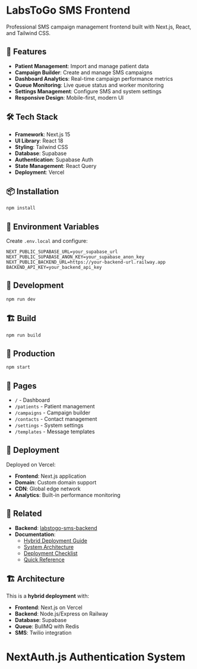 # LabsToGo SMS Frontend

Professional SMS campaign management frontend built with Next.js, React, and Tailwind CSS.

## 🚀 Features

- **Patient Management**: Import and manage patient data
- **Campaign Builder**: Create and manage SMS campaigns
- **Dashboard Analytics**: Real-time campaign performance metrics
- **Queue Monitoring**: Live queue status and worker monitoring
- **Settings Management**: Configure SMS and system settings
- **Responsive Design**: Mobile-first, modern UI

## 🛠️ Tech Stack

- **Framework**: Next.js 15
- **UI Library**: React 18
- **Styling**: Tailwind CSS
- **Database**: Supabase
- **Authentication**: Supabase Auth
- **State Management**: React Query
- **Deployment**: Vercel

## 📦 Installation

```bash
npm install
```

## 🔧 Environment Variables

Create `.env.local` and configure:

```env
NEXT_PUBLIC_SUPABASE_URL=your_supabase_url
NEXT_PUBLIC_SUPABASE_ANON_KEY=your_supabase_anon_key
NEXT_PUBLIC_BACKEND_URL=https://your-backend-url.railway.app
BACKEND_API_KEY=your_backend_api_key
```

## 🚀 Development

```bash
npm run dev
```

## 🏗️ Build

```bash
npm run build
```

## 🚀 Production

```bash
npm start
```

## 📱 Pages

- `/` - Dashboard
- `/patients` - Patient management
- `/campaigns` - Campaign builder
- `/contacts` - Contact management
- `/settings` - System settings
- `/templates` - Message templates

## 🚀 Deployment

Deployed on Vercel:

- **Frontend**: Next.js application
- **Domain**: Custom domain support
- **CDN**: Global edge network
- **Analytics**: Built-in performance monitoring

## 🔗 Related

- **Backend**: [labstogo-sms-backend](https://github.com/BasarIntegrated/labstogo-sms-backend)
- **Documentation**:
  - [Hybrid Deployment Guide](docs/deployment/HYBRID_DEPLOYMENT_GUIDE.md)
  - [System Architecture](docs/deployment/SYSTEM_ARCHITECTURE.md)
  - [Deployment Checklist](docs/deployment/DEPLOYMENT_CHECKLIST.md)
  - [Quick Reference](docs/deployment/QUICK_REFERENCE.md)

## 🏗️ Architecture

This is a **hybrid deployment** with:

- **Frontend**: Next.js on Vercel
- **Backend**: Node.js/Express on Railway
- **Database**: Supabase
- **Queue**: BullMQ with Redis
- **SMS**: Twilio integration
# NextAuth.js Authentication System
